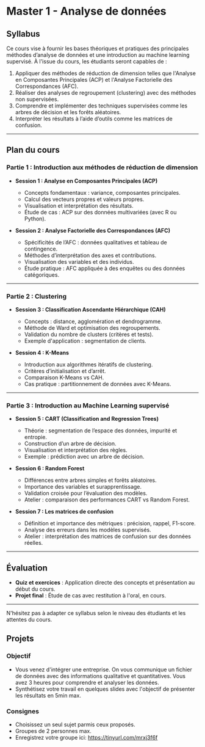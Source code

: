 # Master 1 - Analyse de données

## Syllabus

Ce cours vise à fournir les bases théoriques et pratiques des principales méthodes d’analyse de données et une introduction au machine learning supervisé.
À l'issue du cours, les étudiants seront capables de :

1. Appliquer des méthodes de réduction de dimension telles que l'Analyse en Composantes Principales (ACP) et l'Analyse Factorielle des Correspondances (AFC).
2. Réaliser des analyses de regroupement (clustering) avec des méthodes non supervisées.
3. Comprendre et implémenter des techniques supervisées comme les arbres de décision et les forêts aléatoires.
4. Interpréter les résultats à l’aide d’outils comme les matrices de confusion.

---

## **Plan du cours**

### **Partie 1 : Introduction aux méthodes de réduction de dimension**
- **Session 1 : Analyse en Composantes Principales (ACP)**  
  - Concepts fondamentaux : variance, composantes principales.
  - Calcul des vecteurs propres et valeurs propres.
  - Visualisation et interprétation des résultats.
  - Étude de cas : ACP sur des données multivariées (avec R ou Python).

- **Session 2 : Analyse Factorielle des Correspondances (AFC)**  
  - Spécificités de l’AFC : données qualitatives et tableau de contingence.
  - Méthodes d’interprétation des axes et contributions.
  - Visualisation des variables et des individus.
  - Étude pratique : AFC appliquée à des enquêtes ou des données catégoriques.

---

### **Partie 2 : Clustering**
- **Session 3 : Classification Ascendante Hiérarchique (CAH)**  
  - Concepts : distance, agglomération et dendrogramme.
  - Méthode de Ward et optimisation des regroupements.
  - Validation du nombre de clusters (critères et tests).
  - Exemple d'application : segmentation de clients.

- **Session 4 : K-Means**  
  - Introduction aux algorithmes itératifs de clustering.
  - Critères d’initialisation et d’arrêt.
  - Comparaison K-Means vs CAH.
  - Cas pratique : partitionnement de données avec K-Means.

---

### **Partie 3 : Introduction au Machine Learning supervisé**
- **Session 5 : CART (Classification and Regression Trees)**  
  - Théorie : segmentation de l’espace des données, impurité et entropie.
  - Construction d’un arbre de décision.
  - Visualisation et interprétation des règles.
  - Exemple : prédiction avec un arbre de décision.

- **Session 6 : Random Forest**  
  - Différences entre arbres simples et forêts aléatoires.
  - Importance des variables et surapprentissage.
  - Validation croisée pour l’évaluation des modèles.
  - Atelier : comparaison des performances CART vs Random Forest.

- **Session 7 : Les matrices de confusion**  
  - Définition et importance des métriques : précision, rappel, F1-score.
  - Analyse des erreurs dans les modèles supervisés.
  - Atelier : interprétation des matrices de confusion sur des données réelles.

---

## **Évaluation**
- **Quiz et exercices** : Application directe des concepts et présentation au début du cours.
- **Projet final** : Étude de cas avec restitution à l'oral, en cours.

---

N'hésitez pas à adapter ce syllabus selon le niveau des étudiants et les attentes du cours.

## Projets

### Objectif
- Vous venez d'intégrer une entreprise.
  On vous communique un fichier de données avec des informations qualitative et quantitatives.
  Vous avez 3 heures pour comprendre et analyser les données.
- Synthétisez votre travail en quelques slides avec l'objectif de présenter les résultats en 5min max.

### Consignes
- Choisissez un seul sujet parmis ceux proposés.
- Groupes de 2 personnes max.
- Enregistrez votre groupe ici: https://tinyurl.com/mrxj3f6f
